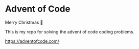 # Advent of Code
Merry Christmas :christmas_tree:

 This is my repo for solving the advent of code coding problems. 

https://adventofcode.com/
